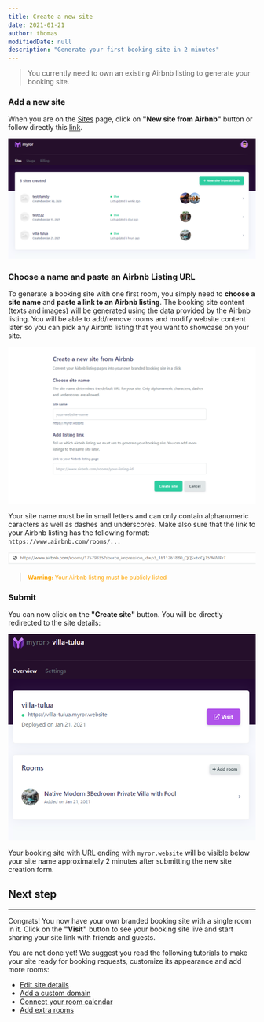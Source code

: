```yaml
---
title: Create a new site
date: 2021-01-21
author: thomas
modifiedDate: null
description: "Generate your first booking site in 2 minutes"
---
```


> You currently need to own an existing Airbnb listing to generate your booking site.

### Add a new site

When you are on the [Sites](https://app.myror.co/sites) page, click on **"New site from Airbnb"** button or follow directly this [link](https://app.myror.co/start).

![Screenshot of sites](./button.png)

### Choose a name and paste an Airbnb Listing URL

To generate a booking site with one first room, you simply need to **choose a site name** and **paste a link to an Airbnb listing**. The booking site content (texts and images) will be generated using the data provided by the Airbnb listing. You will be able to add/remove rooms and modify website content later so you can pick any Airbnb listing that you want to showcase on your site.

![Screenshot of create](./create.png)

Your site name must be in small letters and can only contain alphanumeric caracters as well as dashes and underscores.
Make also sure that the link to your Airbnb listing has the following format: `https://www.airbnb.com/rooms/...`

![Screenshot of url](./url.png)

> <small style="color:orange"><b>Warning:</b> Your Airbnb listing must be publicly listed</small>

### Submit

You can now click on the **"Create site"** button. You will be directly redirected to the site details:

![Screenshot of details](./details.png)

Your booking site with URL ending with `myror.website` will be visible below your site name approximately 2 minutes after submitting the new site creation form. 

## Next step
____

Congrats! You now have your own branded booking site with a single room in it. Click on the **"Visit"** button to see your booking site live and start sharing your site link with friends and guests.

You are not done yet! We suggest you read the following tutorials to make your site ready for booking requests, customize its appearance and add more rooms: 
- [Edit site details](/articles/edit-site-details)
- [Add a custom domain](/articles/custom-domain)
- [Connect your room calendar](/articles/import-calendar)
- [Add extra rooms](/articles/add-room)
